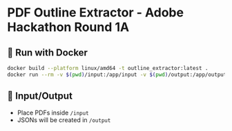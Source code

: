 # PDF Outline Extractor - Adobe Hackathon Round 1A

## 🚀 Run with Docker

```bash
docker build --platform linux/amd64 -t outline_extractor:latest .
docker run --rm -v $(pwd)/input:/app/input -v $(pwd)/output:/app/output --network none outline_extractor:latest
```

## 📄 Input/Output
- Place PDFs inside `/input`
- JSONs will be created in `/output`
